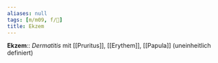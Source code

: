```yaml
---
aliases: null
tags: [m/m09, f/🧴]
title: Ekzem
---
```

**Ekzem**:: *Dermatitis* mit [[Pruritus]], [[Erythem]], [[Papula]] (uneinheitlich definiert)
